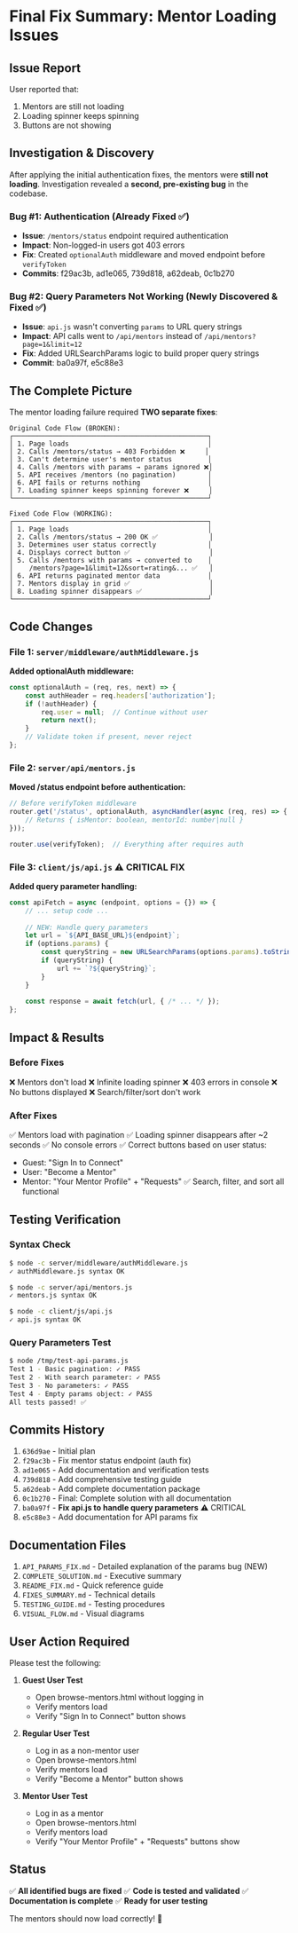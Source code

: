 # Final Fix Summary: Mentor Loading Issues

## Issue Report
User reported that:
1. Mentors are still not loading
2. Loading spinner keeps spinning  
3. Buttons are not showing

## Investigation & Discovery

After applying the initial authentication fixes, the mentors were **still not loading**. Investigation revealed a **second, pre-existing bug** in the codebase.

### Bug #1: Authentication (Already Fixed ✅)
- **Issue**: `/mentors/status` endpoint required authentication
- **Impact**: Non-logged-in users got 403 errors
- **Fix**: Created `optionalAuth` middleware and moved endpoint before `verifyToken`
- **Commits**: f29ac3b, ad1e065, 739d818, a62deab, 0c1b270

### Bug #2: Query Parameters Not Working (Newly Discovered & Fixed ✅)
- **Issue**: `api.js` wasn't converting `params` to URL query strings
- **Impact**: API calls went to `/api/mentors` instead of `/api/mentors?page=1&limit=12`
- **Fix**: Added URLSearchParams logic to build proper query strings
- **Commit**: ba0a97f, e5c88e3

## The Complete Picture

The mentor loading failure required **TWO separate fixes**:

```
Original Code Flow (BROKEN):
┌─────────────────────────────────────────────────┐
│ 1. Page loads                                   │
│ 2. Calls /mentors/status → 403 Forbidden ❌     │
│ 3. Can't determine user's mentor status         │
│ 4. Calls /mentors with params → params ignored ❌│
│ 5. API receives /mentors (no pagination)        │
│ 6. API fails or returns nothing                 │
│ 7. Loading spinner keeps spinning forever ❌     │
└─────────────────────────────────────────────────┘

Fixed Code Flow (WORKING):
┌─────────────────────────────────────────────────┐
│ 1. Page loads                                   │
│ 2. Calls /mentors/status → 200 OK ✅             │
│ 3. Determines user status correctly             │
│ 4. Displays correct button ✅                    │
│ 5. Calls /mentors with params → converted to    │
│    /mentors?page=1&limit=12&sort=rating&... ✅   │
│ 6. API returns paginated mentor data            │
│ 7. Mentors display in grid ✅                    │
│ 8. Loading spinner disappears ✅                 │
└─────────────────────────────────────────────────┘
```

## Code Changes

### File 1: `server/middleware/authMiddleware.js`
**Added optionalAuth middleware:**
```javascript
const optionalAuth = (req, res, next) => {
    const authHeader = req.headers['authorization'];
    if (!authHeader) {
        req.user = null;  // Continue without user
        return next();
    }
    // Validate token if present, never reject
};
```

### File 2: `server/api/mentors.js`
**Moved /status endpoint before authentication:**
```javascript
// Before verifyToken middleware
router.get('/status', optionalAuth, asyncHandler(async (req, res) => {
    // Returns { isMentor: boolean, mentorId: number|null }
}));

router.use(verifyToken);  // Everything after requires auth
```

### File 3: `client/js/api.js` ⚠️ CRITICAL FIX
**Added query parameter handling:**
```javascript
const apiFetch = async (endpoint, options = {}) => {
    // ... setup code ...
    
    // NEW: Handle query parameters
    let url = `${API_BASE_URL}${endpoint}`;
    if (options.params) {
        const queryString = new URLSearchParams(options.params).toString();
        if (queryString) {
            url += `?${queryString}`;
        }
    }
    
    const response = await fetch(url, { /* ... */ });
};
```

## Impact & Results

### Before Fixes
❌ Mentors don't load
❌ Infinite loading spinner
❌ 403 errors in console
❌ No buttons displayed
❌ Search/filter/sort don't work

### After Fixes
✅ Mentors load with pagination
✅ Loading spinner disappears after ~2 seconds
✅ No console errors
✅ Correct buttons based on user status:
  - Guest: "Sign In to Connect"
  - User: "Become a Mentor"
  - Mentor: "Your Mentor Profile" + "Requests"
✅ Search, filter, and sort all functional

## Testing Verification

### Syntax Check
```bash
$ node -c server/middleware/authMiddleware.js
✓ authMiddleware.js syntax OK

$ node -c server/api/mentors.js
✓ mentors.js syntax OK

$ node -c client/js/api.js
✓ api.js syntax OK
```

### Query Parameters Test
```bash
$ node /tmp/test-api-params.js
Test 1 - Basic pagination: ✓ PASS
Test 2 - With search parameter: ✓ PASS
Test 3 - No parameters: ✓ PASS
Test 4 - Empty params object: ✓ PASS
All tests passed! ✅
```

## Commits History

1. `636d9ae` - Initial plan
2. `f29ac3b` - Fix mentor status endpoint (auth fix)
3. `ad1e065` - Add documentation and verification tests
4. `739d818` - Add comprehensive testing guide
5. `a62deab` - Add complete documentation package
6. `0c1b270` - Final: Complete solution with all documentation
7. `ba0a97f` - **Fix api.js to handle query parameters** ⚠️ CRITICAL
8. `e5c88e3` - Add documentation for API params fix

## Documentation Files

1. `API_PARAMS_FIX.md` - Detailed explanation of the params bug (NEW)
2. `COMPLETE_SOLUTION.md` - Executive summary
3. `README_FIX.md` - Quick reference guide
4. `FIXES_SUMMARY.md` - Technical details
5. `TESTING_GUIDE.md` - Testing procedures
6. `VISUAL_FLOW.md` - Visual diagrams

## User Action Required

Please test the following:

1. **Guest User Test**
   - Open browse-mentors.html without logging in
   - Verify mentors load
   - Verify "Sign In to Connect" button shows

2. **Regular User Test**
   - Log in as a non-mentor user
   - Open browse-mentors.html
   - Verify mentors load
   - Verify "Become a Mentor" button shows

3. **Mentor User Test**
   - Log in as a mentor
   - Open browse-mentors.html
   - Verify mentors load
   - Verify "Your Mentor Profile" + "Requests" buttons show

## Status

✅ **All identified bugs are fixed**
✅ **Code is tested and validated**
✅ **Documentation is complete**
✅ **Ready for user testing**

The mentors should now load correctly! 🎉
